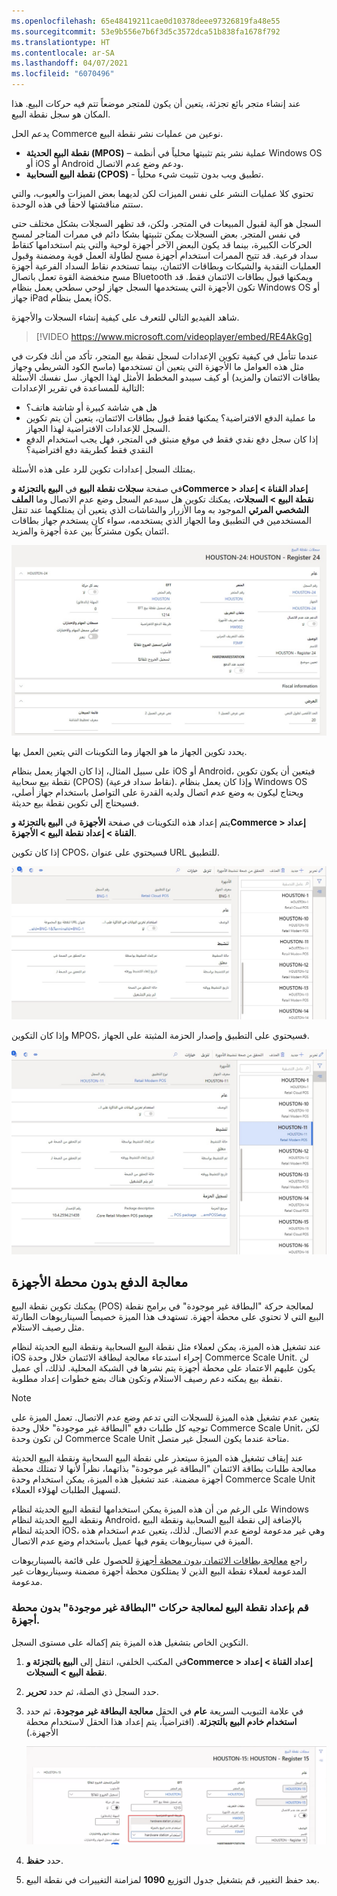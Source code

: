 ```yaml
---
ms.openlocfilehash: 65e48419211cae0d10378deee97326819fa48e55
ms.sourcegitcommit: 53e9b556e7b6f3d5c3572dca51b838fa1678f792
ms.translationtype: HT
ms.contentlocale: ar-SA
ms.lasthandoff: 04/07/2021
ms.locfileid: "6070496"
---
```

عند إنشاء متجر بائع تجزئة، يتعين أن يكون للمتجر موضعاً تتم فيه حركات البيع. هذا المكان هو سجل نقطة البيع. 

يدعم الحل Commerce نوعين من عمليات نشر نقطة البيع. 

- **نقطة البيع الحديثة (MPOS)** – عملية نشر يتم تثبيتها محلياً في أنظمة Windows OS أو iOS أو Android ودعم وضع عدم الاتصال.
- **نقطة البيع السحابية (CPOS)** - تطبيق ويب بدون تثبيت شيء محلياً. 

تحتوي كلا عمليات النشر على نفس الميزات لكن لديهما بعض الميزات والعيوب، والتي ستتم مناقشتها لاحقاً في هذه الوحدة.

السجل هو آلية لقبول المبيعات في المتجر. ولكن، قد تظهر السجلات بشكل مختلف حتى في نفس المتجر. بعض السجلات يمكن تثبيتها بشكا دائم في ممرات المتاجر لمسح الحركات الكبيرة، بينما قد يكون البعض الآخر أجهزة لوحية والتي يتم استخدامها كنقاط سداد فرعية. قد تتيح الممرات استخدام أجهزة مسح لطاولة العمل قوية ومضمنة وقبول العمليات النقدية والشيكات وبطاقات الائتمان، بينما تستخدم نقاط السداد الفرعية أجهزة مسح منخفضة القوة تعمل باتصال Bluetooth ويمكنها قبول بطاقات الائتمان فقط. قد تكون الأجهزة التي يستخدمها السجل جهاز لوحي سطحي يعمل بنظام Windows OS أو جهاز iPad يعمل بنظام iOS.  


شاهد الفيديو التالي للتعرف على كيفية إنشاء السجلات والأجهزة.

 > [!VIDEO https://www.microsoft.com/videoplayer/embed/RE4AkGg]


عندما تتأمل في كيفية تكوين الإعدادات لسجل نقطة بيع المتجر، تأكد من أنك فكرت في مثل هذه العوامل ما الأجهزة التي يتعين أن تستخدمها (ماسح الكود الشريطي وجهاز بطاقات الائتمان والمزيد) أو كيف سيبدو المخطط الأمثل لهذا الجهاز. سل نفسك الأسئلة التالية للمساعدة في تقرير الإعدادات:

- هل هي شاشة كبيرة أو شاشة هاتف؟ 
- ما عملية الدفع الافتراضية؟ يمكنها فقط قبول بطاقات الائتمان، يتعين أن يتم تكوين السجل للإعدادات الافتراضية لهذا الجهاز. 
- إذا كان سجل دفع نقدي فقط في موقع منبثق في المتجر، فهل يجب استخدام الدفع النقدي فقط كطريقة دفع افتراضية؟ 

يمتلك السجل إعدادات تكوين للرد على هذه الأسئلة. 

في صفحة **سجلات نقطة البيع** في **البيع بالتجزئة وCommerce > إعداد القناة > إعداد نقطة البيع > السجلات**، يمكنك تكوين هل سيدعم السجل وضع عدم الاتصال وما **الملف الشخصي المرئي** الموجود به وما الأزرار والشاشات الذي يتعين أن يمتلكهما عند تنقل المستخدمين في التطبيق وما الجهاز الذي يستخدمه، سواء كان يستخدم جهاز بطاقات ائتمان يكون مشتركاً بين عدة أجهزة والمزيد. 

 
![ لقطة شاشة لصفحة سجل نقطة البيع في Dynamics 365 Commerce](../media/registers-ss.jpg)


يحدد تكوين الجهاز ما هو الجهاز وما التكوينات التي يتعين العمل بها. 

على سبيل المثال، إذا كان الجهاز يعمل بنظام iOS أو Android، فيتعين أن يكون تكوين نقطة بيع سحابية (CPOS) (نقاط سداد فرعية). وإذا كان يعمل بنظام Windows OS ويحتاج ليكون به وضع عدم اتصال ولديه القدرة على التواصل باستخدام جهاز أصلي، فسيحتاج إلى تكوين نقطة بيع حديثة. 

يتم إعداد هذه التكوينات في صفحة **الأجهزة** في **البيع بالتجزئة وCommerce > إعداد القناة > إعداد نقطة البيع > الأجهزة**.  

إذا كان تكوين CPOS، فسيحتوي على عنوان URL للتطبيق. 


[ ![ لقطة شاشة لصفحة الأجهزة تعرض تكوين CPOS](../media/devices-ss.jpg) ](../media/devices-ss.jpg#lightbox)

وإذا كان التكوين MPOS، فسيحتوي على التطبيق وإصدار الحزمة المثبتة على الجهاز.

[ ![ لقطة شاشة لصفحة الأجهزة تعرض تكوين MPOS](../media/devices-mpos-ss.jpg) ](../media/devices-mpos-ss.jpg#lightbox)

## <a name="payment-processing-without-a-hardware-station"></a>معالجة الدفع بدون محطة الأجهزة 
يمكنك تكوين نقطة البيع (POS) لمعالجة حركة "البطاقة غير موجودة" في برامج نقطة البيع التي لا تحتوي على محطة أجهزة. تستهدف هذا الميزة خصيصاً السيناريوهات الطارئة مثل رصيف الاستلام. 

عند تشغيل هذه الميزة، يمكن لعملاء مثل نقطة البيع السحابية ونقطة البيع الحديثة لنظام iOS إجراء استدعاء معالجة لبطاقة الائتمان خلال وحدة Commerce Scale Unit. لن يكون عليهم الاعتماد على محطة أجهزة يتم نشرها في الشبكة المحلية. لذلك، أي عميل نقطة بيع يمكنه دعم رصيف الاستلام وتكون هناك بضع خطوات إعداد مطلوبة.

> [!NOTE]
> يتعين عدم تشغيل هذه الميزة للسجلات التي تدعم وضع عدم الاتصال. تعمل الميزة على توجيه كل طلبات دفع "البطاقة غير موجودة" خلال وحدة Commerce Scale Unit، لكن لن تكون وحدة Commerce Scale Unit متاحة عندما يكون السجل غير متصل.

عند إيقاف تشغيل هذه الميزة سيتعذر على نقطة البيع السحابية ونقطة البيع الحديثة معالجة طلبات بطاقة الائتمان "البطاقة غير موجودة" بذاتهما، نظراً لأنها لا تمتلك محطة أجهزة مضمنة. عند تشغيل هذه الميزة، يمكن استخدام وحدة Commerce Scale Unit لتسهيل الطلبات لهؤلاء العملاء.

على الرغم من أن هذه الميزة يمكن استخدامها لنقطة البيع الحديثة لنظام Windows ونقطة البيع الحديثة لنظام Android، بالإضافة إلى نقطة البيع السحابية ونقطة البيع الحديثة لنظام iOS، وهي غير مدعومة لوضع عدم الاتصال. لذلك، يتعين عدم استخدام هذه الميزة في سيناريوهات يقوم فيها عميل باستخدام وضع عدم الاتصال.

راجع [معالجة بطاقات الائتمان بدون محطة أجهزة](https://docs.microsoft.com/dynamics365/commerce/dev-itpro/cnp-pos/?azure-portal=true) للحصول على قائمة بالسيناريوهات المدعومة لعملاء نقطة البيع الذين لا يمتلكون محطة أجهزة مضمنة وسيناريوهات غير مدعومة.

### <a name="set-up-the-pos-to-process-card-not-present-transactions-without-a-hardware-station"></a>قم بإعداد نقطة البيع لمعالجة حركات "البطاقة غير موجودة" بدون محطة أجهزة.

التكوين الخاص بتشغيل هذه الميزة يتم إكماله على مستوى السجل.

1.  في المكتب الخلفي، انتقل إلى **البيع بالتجزئة وCommerce > إعداد القناة > إعداد نقطة البيع > السجلات**.
2.  حدد السجل ذي الصلة، ثم حدد **تحرير**.
3.  في علامة التبويب السريعة **عام** في الحقل **معالجة البطاقة غير موجودة**، ثم حدد **استخدام خادم البيع بالتجزئة**. (افتراضياً، يتم إعداد هذا الحقل لاستخدام محطة الأجهزة.) 
 
    [![لقطة شاشة لحقل معالجة البطاقة غير الموجودة.](../media/card-not-present-ss.png)](../media/card-not-present-ss.png#lightbox)

4.  حدد **حفظ**.
5.  بعد حفظ التغيير، قم بتشغيل جدول التوزيع **1090** لمزامنة التغييرات في نقطة البيع. 
